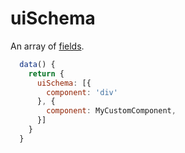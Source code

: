 # uiSchema

An array of [fields](ui-schema/field.md).

```js
  data() {
    return {
      uiSchema: [{
        component: 'div'
      }, {
        component: MyCustomComponent,
      }]
    }
  }
```
